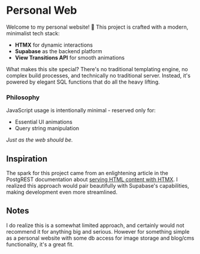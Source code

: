 # Personal Web

Welcome to my personal website! 🚀 This project is crafted with a modern, minimalist tech stack:

- **HTMX** for dynamic interactions
- **Supabase** as the backend platform
- **View Transitions API** for smooth animations

What makes this site special? There's no traditional templating engine, no complex build processes, and technically no traditional server. Instead, it's powered by elegant SQL functions that do all the heavy lifting.

### Philosophy

JavaScript usage is intentionally minimal - reserved only for:

- Essential UI animations
- Query string manipulation

_Just as the web should be._

## Inspiration

The spark for this project came from an enlightening article in the PostgREST documentation about [serving HTML content with HTMX](https://docs.postgrest.org/en/stable/how-tos/providing-html-content-using-htmx.html). I realized this approach would pair beautifully with Supabase's capabilities, making development even more streamlined.

## Notes

I do realize this is a somewhat limited approach, and certainly would not recommend it for anything big and serious. However for something simple as a personal website with some db access for image storage and blog/cms functionality, it's a great fit.
